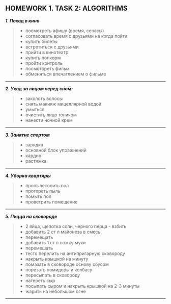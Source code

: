 ## HOMEWORK 1. TASK 2: ALGORITHMS
***1. Поход в кино***
> * посмотреть афишу (время, сенасы)
> * согласовать время с друзьями на когда пойти
> * купить билеты
> * встретиться с друзьями
> * прийти в кинотеатр
> * купить попкорм
> * пройти контроль
> * посмотореть фильм
> * обменяться впечатлением о фильме
---
***2. Уход за лицом перед сном:***
> * заколоть волосы
> * снять макияж мицеллярной водой
> * умыться
> * очистить лицо тоником
> * нанести ночной крем
---
***3. Занятие спортом***
> * зарядка
> * основной блок упражнений
> * кардио
> * растяжка
---
***4. Уборка квартиры***
> * пропылесосить пол
> * протереть пыль
> * помыть пол
> * проветрить помещение
---
***5. Пицца на сковороде***
> * 2 яйца, щепотка соли, черного перца - взбить   
> * добавить 2 ст л майонеза в смесь
> * перемещать
> * добавить 1 ст л ложку муки
> * перемешать 
> * тесто перелить на антипригарную сковороду
> * накрыть крышкой на минуту
> * помазать в сковороде основу соусом
> * порезать помидоры и колбасу	
> * пересыпать в сковороду
> * натереть сыр
> * посыпать сыром и накрыть крышкой на 2-3 минуты
> * жарить на небольшом огне
---                   
